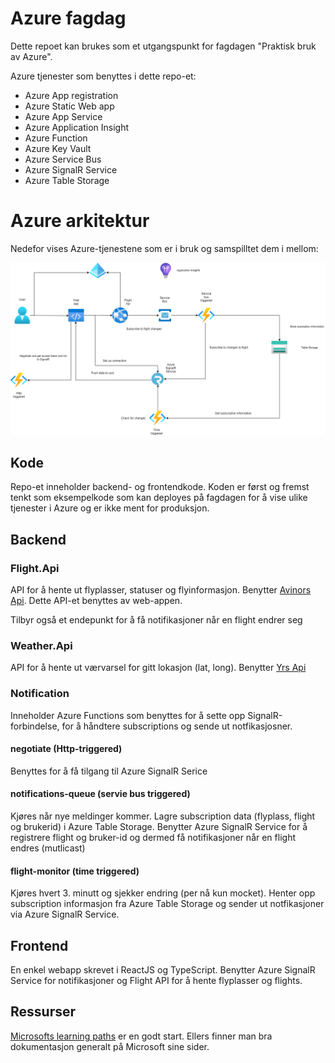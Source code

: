 # Azure fagdag

Dette repoet kan brukes som et utgangspunkt for fagdagen "Praktisk bruk av Azure".

Azure tjenester som benyttes i dette repo-et:

- Azure App registration
- Azure Static Web app
- Azure App Service
- Azure Application Insight
- Azure Function
- Azure Key Vault
- Azure Service Bus
- Azure SignalR Service
- Azure Table Storage

# Azure arkitektur

Nedefor vises Azure-tjenestene som er i bruk og samspilltet dem i mellom:

![Azure arkitektur](azure.png)

## Kode

Repo-et inneholder backend- og frontendkode. Koden er først og fremst tenkt som eksempelkode som kan deployes på fagdagen for å vise ulike tjenester i Azure og er ikke ment for produksjon.

## Backend

### Flight.Api

API for å hente ut flyplasser, statuser og flyinformasjon. Benytter [Avinors Api](https://avinor.no/en/corporate/services/flydata/flydata-i-xml-format). Dette API-et benyttes av web-appen.

Tilbyr også et endepunkt for å få notifikasjoner når en flight endrer seg

### Weather.Api

API for å hente ut værvarsel for gitt lokasjon (lat, long). Benytter [Yrs Api](https://developer.yr.no/doc/GettingStarted/)

### Notification

Inneholder Azure Functions som benyttes for å sette opp SignalR-forbindelse, for å håndtere subscriptions og sende ut notfikasjosner.

#### negotiate (Http-triggered)

Benyttes for å få tilgang til Azure SignalR Serice

#### notifications-queue (servie bus triggered)

Kjøres når nye meldinger kommer. Lagre subscription data (flyplass, flight og brukerid) i Azure Table Storage. Benytter Azure SignalR Service for å registrere flight og bruker-id og dermed få notifikasjoner når en flight endres (mutlicast)

#### flight-monitor (time triggered)

Kjøres hvert 3. minutt og sjekker endring (per nå kun mocket). Henter opp subscription informasjon fra Azure Table Storage og sender ut notfikasjoner via Azure SignalR Service.

## Frontend

En enkel webapp skrevet i ReactJS og TypeScript. Benytter Azure SignalR Service for notifikasjoner og Flight API for å hente flyplasser og flights.

## Ressurser

[Microsofts learning paths](https://docs.microsoft.com/en-us/learn/browse) er en godt start. Ellers finner man bra dokumentasjon generalt på Microsoft sine sider.
